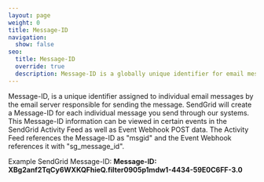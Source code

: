 ```yaml
---
layout: page
weight: 0
title: Message-ID
navigation:
  show: false
seo:
  title: Message-ID
  override: true
  description: Message-ID is a globally unique identifier for email messages. 
---
```

Message-ID, is a unique identifier assigned to individual email messages by the email server responsible for sending the message. SendGrid will create a Message-ID for each individual message you send through our systems. This Message-ID information can be viewed in certain events in the SendGrid Activity Feed as well as Event Webhook POST data. The Activity Feed references the Message-ID as "msgid" and the Event Webhook references it with "sg_message_id".

Example SendGrid Message-ID: **Message-ID: XBg2anf2TqCy6WXKQFhieQ.filter0905p1mdw1-4434-59E0C6FF-3.0**
